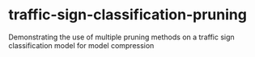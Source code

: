 # traffic-sign-classification-pruning
Demonstrating the use of multiple pruning methods on a traffic sign classification model for model compression
